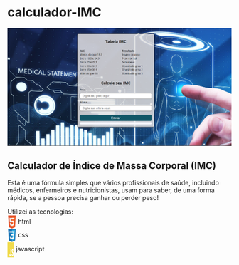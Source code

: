 # calculador-IMC
<img src="./imagem/Imc.png" alt="">

##
<h2>Calculador de Índice de Massa Corporal (IMC)</h2>

<p>Esta é uma fórmula simples que vários profissionais de saúde, incluindo médicos, enfermeiros e nutricionistas, usam para saber, de uma forma rápida, se a pessoa precisa ganhar ou perder peso!</p>
<p>Utilizei as tecnologias: </br>
<img align="center" alt="William-html5" height="30" width="20"  src="https://raw.githubusercontent.com/devicons/devicon/master/icons/html5/html5-original.svg"> html</br>
<img align="center" alt="William-CSS" height="30" width="20" src="https://raw.githubusercontent.com/devicons/devicon/master/icons/css3/css3-original.svg"> css </br>
<img align="center" alt="William-Js" height="35" width="15" src="https://raw.githubusercontent.com/devicons/devicon/master/icons/javascript/javascript-plain.svg"> javascript

</p>

